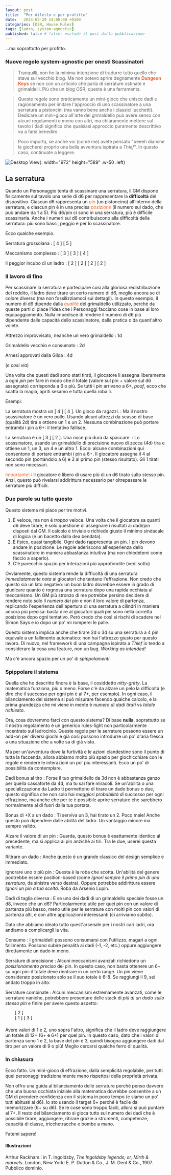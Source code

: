 ```yaml
---
layout: post
title:  "Per diletto e per profitto"
date:   2024-02-29 14:00:00 +0100
categories: [OSR, House Rules]
tags: [ladro, system-agnostic]
published: false # false: esclude il post dalla pubblicazione 
---
```


...ma soprattutto per profitto.

### Nuove regole system-agnostic per onesti Scassinatori

> Tranquilli, non ho la minima intenzione di tradurre tutto quello che stava sul vecchio blog. Ma non potevo aprire degnamente <span style="color:#EB5E28">**Dungeon Keys**</span> se non con un articolo che parla di serrature ostinate e grimaldelli. Più che un blog OSR, questa è una ferramenta. 

> Queste regole sono praticamente un mini-gioco che unisce dadi e ragionamento per imitare l'approccio di uno scassinatore a una serratura a pistoncini (ma vanno bene anche i classici lucchetti). Dedicare un mini-gioco all'arte del grimaldello può avere senso con alcuni regolamenti e meno con altri, ma chiaramente mettere sul tavolo i dadi significa che qualsiasi approccio puramente descrittivo va a farsi benedire. 

> Poco importa, se anche voi (come me) avete pensato "beeeh diamine la giocherei proprio una bella avventura ispirata a *Thief*". In questo caso, continuate a leggere.

![Desktop View](/assets/img/lockpicking.png){: width="972" height="589" .w-50 .left} 

## La serratura

Quando un Personaggio tenta di scassinare una serratura, il GM dispone fisicamente sul tavolo una serie di d6 per rappresentare la **difficoltà** del dispositivo. Ciascun d6 rappresenta un <span style="color:#EB5E28">*pin*</span> (un pistoncino) all'interno della serratura, e ciascun pin è in una precisa <span style="color:#EB5E28">*posizione*</span> (il numero sul dado, che può andare da 1 a 5). Più d6/pin ci sono in una serratura, più è difficile scassinarla. Anche i numeri sui d6 contribuiscono alla difficoltà della serratura: più sono bassi, peggio è per lo scassinatore.

Ecco qualche esempio.

Serratura grossolana
: [ 4 ] [ 5 ]

Meccanismo complesso
: [ 3 ] [ 3 ] [ 4 ]

Il peggior incubo di un ladro
: [ 2 ] [ 2 ] [ 2 ] [ 2 ]

### Il lavoro di fino

Per scassinare la serratura e partecipare così alla gloriosa redistribuzione del reddito, il ladro deve tirare un certo numero di d6, meglio ancora se di colore diverso (ma non fossilizziamoci sui dettagli). In questo esempio, il numero di d6 dipende dalla <span style="color:#EB5E28">*qualità*</span> del grimaldello utilizzato, perché da queste parti ci piace l'idea che i Personaggi facciano cose in base al loro equipaggiamento. Nulla impedisce di rendere il numero di d6 più dipendente dalle capacità dello scassinatore, dalla pratica o da quant'altro volete. 

Attrezzo improvvisato, neanche un vero grimaldello
: 1d

Grimaldello vecchio e consumato
: 2d

Arnesi approvati dalla Gilda
: 4d

(*e così via*)

Una volta che questi dadi sono stati tirati, il giocatore li assegna liberamente a ogni *pin* per fare in modo che il totale (valore sul pin + valore sul d6 assegnato) corrisponda a 6 o più. Se tutti i pin arrivano a 6+, *poof*, ecco che scatta la magia, apriti sesamo e tutta quella roba lì. 

Esempi:

La serratura mostra un [ 4 ] [ 4 ]. Un gioco da ragazzi.
: Ma il nostro scassinatore è un vero pollo. Usando alcuni attrezzi da scasso di base (qualità 2d) tira e ottiene un 1 e un 2. Nessuna combinazione può portare entrambi i pin a 6+: il tentativo fallisce. 

La serratura è un [ 3 ] [ 2 ]. Una noce più dura da spaccare.
: Lo scassinatore, usando un grimaldello di precisione nuovo di zecca (4d) tira e ottiene un 1, un 3, un 4 e un altro 1. Ecco: alcune combinazioni qui consentono di portare entrambi i pin a 6+. Il giocatore assegna il 4 al secondo pin (portandolo a 6) e 3 al primo pin (stesso risultato). Gli 1 tirati non sono necessari.

<span style="color:#EB5E28">Importante!</span>
: Il giocatore è libero di usare più di un d6 tirato sullo stesso pin. Anzi, questo può rivelarsi addirittura necessario per oltrepassare le serrature più difficili.

### Due parole su tutto questo

Questo sistema mi piace per tre motivi.

1. È veloce, ma non è *troppo* veloce. Una volta che il giocatore sa quanti d6 deve tirare, è solo questione di assegnare i risultati ai dadi/pin disposti dal GM. Il calcolo è triviale e richiede giusto il minimo sindacale di logica (e un bacetto dalla dea bendata).
2. È fisico, quasi tangibile. Ogni dado rappresenta un pin. I pin devono andare in posizione. Le regole aderiscono all'esperienza dello scassinatore in maniera abbastanza intuitiva (ma non chiedetemi come faccio a saperlo).
3. C'è parecchio spazio per interazioni più approfondite (vedi sotto)

Ovviamente, questo sistema rende la difficoltà di una serratura *immediatamente nota* ai giocatori che tentano l'effrazione. Non credo che questo sia un lato negativo: un buon ladro dovrebbe essere in grado di giudicare quanto è rognosa una serratura dopo una rapida occhiata al meccanismo. Un GM più stronzo di me potrebbe persino decidere di rendere noto solo il *numero dei pin* e non il loro valore di partenza, replicando l'esperienza dell'apertura di una serratura a cilindri in maniera ancora più precisa: basta dire al giocatori quali pin sono nella corretta posizione dopo ogni tentativo. Però credo che così si rischi di scadere nel Simon Says e io dopo un po' mi romperei le palle. 

Questo sistema implica anche che tirare 2d o 3d su una serratura a 4 pin equivale a un fallimento automatico: non hai l'attrezzo giusto per questo lavoro. Di nuovo, nel framework di una campagna ispirata a *Thief* io tendo a considerare la cosa una feature, non un bug. *Working as intended!*

Ma c'è ancora spazio per un po' di *spippolamenti*. 

### Spippolare il sistema

Quella che ho descritto finora è la base, il cosiddetto *nitty-gritty*. La matematica funziona, più o meno. Forse c'è da alzare un pelo la difficoltà (e dire che il successo per ogni pin è al 7+, per esempio). In ogni caso, il bilanciamento del sistema si può misurare facendo qualche calcolo, e la prima grandezza che mi viene in mente è *numero di dadi tirati* vs *totale richiesto*.

Ora, cosa dovremmo farci con questo sistema? Di base **nulla**, soprattutto se il nostro regolamento è un generico rules-light non particolarmente incentrato sul ladrocinio. Queste regole per le serrature possono essere un add-on per diversi giochi e già così possono introdurre un po' d'aria fresca a una situazione che a volte sa di già visto.

Ma per un'avventura dove la furtività e le azioni clandestine sono il punto di tutta la faccenda, allora abbiamo molto più spazio per giochicchiare con le regole e rendere le interazioni un po' più interessanti. Ecco un po' di possibilità da contemplare.

Dadi bonus al tiro
: Forse il tuo grimaldello da 3d non è abbastanza ganzo per quella cassaforte da 4d, ma tu sai fare miracoli. Se un'abilità o una specializzazione da Ladro ti permettono di tirare un dado bonus o due, questo significa che non solo hai *maggiori probabilità di successo* per ogni effrazione, ma anche che per te è possibile aprire serrature che sarebbero normalmente al di fuori dalla tua portata. 

Bonus di +X a un dado
: Ti serviva un 3, hai tirato un 2. Poco male! Anche questo può dipendere dalle abilità del ladro. Un vantaggio minore ma sempre valido.

Alzare il valore di un pin
: Guarda, questo bonus è esattamente identico al precedente, ma si applica ai pin anzichè ai tiri. Tra le due, userei questa variante.

Ritirare un dado
: Anche questo è un grande classico del design semplice e immediato. 

Ignorare uno o più pin
: Questa è la roba che scotta. Un'abilità del genere pootrebbe essere position-based (come *Ignori sempre il primo pin di una serratura*, da sinistra verso destra). Oppure potrebbe addirittura essere *Ignori un pin a tua scelta*. Roba da Arsenio Lupin.

Dadi di taglia diversa
: E se uno dei dadi di un grimaldello speciale fosse un d8, invece che un d6? Particolarmente utile per quei pin con un valore di partenza più basso, meno utile per le serrature con molti pin con valori di partenza alti, e con altre applicazioni interessanti (ci arriviamo subito).

Dato che abbiamo ideato tutto quest'arsenale per i nostri cari ladri, ora andiamo a complicargli la vita.

Consumo
: I grimaldelli possono consumarsi con l'utilizzo, magari a ogni fallimento. Possono subire penalità ai dadi (-1, -2, etc.) oppure aggiungere direttamente un dado in meno. 

Serrature di precisione
: Alcuni meccanismi avanzati richiedono un *posizionamento preciso* dei pin. In questo caso, non basta ottenere un 6+ su ogni pin: il totale deve rientrare in un certo range. Un pin viene considerato posizionato solo se il suo totale è 6-8. Se raggiungi il 9, sei andato troppo in alto.

Serrature combinate
: Alcuni meccanismi estremamente avanzati, come le serrature naniche, potrebbero presentare delle stack di *più di un dado sullo stesso pin* e finire per avere questo aspetto:
<div style="margin-bottom:0px;margin-left:30px;line-height:1">[ 2 ]</div>
<div style="margin-bottom:20px;margin-left:30px;line-height:1.3">[ 1 ] [ 3 ]</div>

Avere valori di 1 e 2, uno sopra l'altro, significa che il ladro deve raggiungere un totale di 12+ (6+ e 6+) per quel pin. In questo caso, dato che i valori di partenza sono 1 e 2, la base del pin è 3, quindi bisogna aggiungere dadi dal tiro per un valore di 9 o più! Meglio cercarsi qualche ferro di qualità.

### In chiusura

Ecco fatto. Un mini-gioco di effrazione, dalla semplicità regolabile, per tutti quei personaggi tradizionalmente meno rispettosi della proprietà privata. 

Non offro una guida al bilanciamento delle serrature perché penso davvero che una buona occhiata iniziale alla matematica dovrebbe consentire a un GM di prendere confidenza con il sistema in poco tempo (e siamo un po' tutti abituati ai d6). Io sto usando il target 6+ perché è facile da memorizzare (6+ su d6). Se le cose sono troppo facili, allora si può puntare al 7+. Il resto del bilanciamento si gioca tutto sul numero dei dadi che è possibile tirare, aggiungere, ritirare grazie a strumenti, competenze, capacità di classe, tricchetracche e bombe a mano. 

Fatemi sapere!

#### Illustrazioni

Arthur Rackham
: in T. Ingoldsby, *The Ingoldsby legends; or, Mirth & marvels*. London, New York: E. P. Dutton & Co., J. M. Dent & Co., 1907. Pubblico dominio.